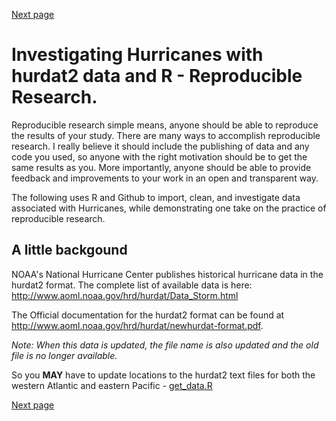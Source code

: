 [Next page](2nd.md)
# Investigating Hurricanes with hurdat2 data and R - Reproducible Research.

Reproducible research simple means, anyone should be able to reproduce the results of your study.  There are many ways to accomplish reproducible research.  I really believe it should include the publishing of data and any code you used, so anyone with the right motivation should be to get the same results as you.  More importantly, anyone should be able to provide feedback and improvements to your work in an open and transparent way. 

The following uses R and Github to import, clean, and investigate data associated with Hurricanes, while demonstrating one take on the practice of reproducible research.

## A little backgound

NOAA's National Hurricane Center publishes historical hurricane data in the hurdat2 format.
The complete list of available data is here:
http://www.aoml.noaa.gov/hrd/hurdat/Data_Storm.html

The Official documentation for the hurdat2 format can be found at   http://www.aoml.noaa.gov/hrd/hurdat/newhurdat-format.pdf.

*Note: When this data is updated, the file name is also updated and the old file is no longer available.*

So you **MAY** have to update locations to the hurdat2 text files for both the western Atlantic and eastern Pacific - [get_data.R](get_data.R#L7-L8)

[Next page](2nd.md)
